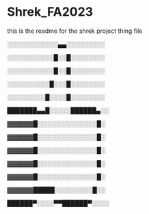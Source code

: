 # Shrek_FA2023
this is the readme for the shrek project thing file

░░░░░░░░░░░░▄▄░░░░░░░░░

░░░░░░░░░░░█░░█░░░░░░░░

░░░░░░░░░░░█░░█░░░░░░░░

░░░░░░░░░░█░░░█░░░░░░░░

░░░░░░░░░█░░░░█░░░░░░░░

███████▄▄█░░░░░██████▄░░

▓▓▓▓▓▓█░░░░░░░░░░░░░░█░

▓▓▓▓▓▓█░░░░░░░░░░░░░░█░

▓▓▓▓▓▓█░░░░░░░░░░░░░░█░

▓▓▓▓▓▓█░░░░░░░░░░░░░░█░

▓▓▓▓▓▓█░░░░░░░░░░░░░░█░

▓▓▓▓▓▓█████░░░░░░░░░█░░

██████▀░░░░▀▀██████▀░░░░
